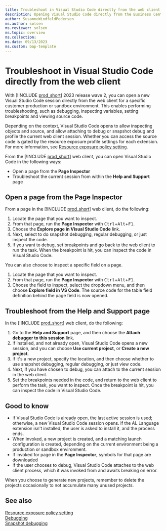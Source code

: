 ```yaml
---
title: Troubleshoot in Visual Studio Code directly from the web client
description: Opening Visual Studio Code directly from the Business Central web client to perform troubleshooting.
author: SusanneWindfeldPedersen
ms.author: solsen
ms.reviewer: solsen
ms.topic: overview
ms.collection: 
ms.date: 09/13/2023
ms.custom: bap-template
---
```


# Troubleshoot in Visual Studio Code directly from the web client

With [!INCLUDE [prod_short](includes/prod_short.md)] 2023 release wave 2, you can open a new Visual Studio Code session directly from the web client for a specific customer production or sandbox environment. This enables performing troubleshooting, such as debugging, inspecting variables, setting breakpoints and viewing source code.

Depending on the context, Visual Studio Code opens to allow inspecting objects and source, and allow attaching to debug or snapshot debug and profile the current web client session. Whether you can access the source code is gated by the resource exposure profile settings for each extension. For more information, see [Resource exposure policy setting](devenv-security-settings-and-ip-protection.md).

From the [!INCLUDE [prod_short](includes/prod_short.md)] web client, you can open Visual Studio Code in the following ways:

- Open a page from the **Page Inspector**
- Troubleshoot the current session from within the **Help and Support** page

## Open a page from the Page Inspector

From a page in the [!INCLUDE [prod_short](includes/prod_short.md)] web client, do the following:

1. Locate the page that you want to inspect.
1. From that page, run the **Page Inspector** with <kbd>Ctrl</kbd>+<kbd>Alt</kbd>+<kbd>F1</kbd>.
1. Choose the **Explore page in Visual Studio Code** link.  
4. Next, select to do snapshot debugging, regular debugging, or just inspect the code. <!-- create new project?-->
1. If you want to debug, set breakpoints and go back to the web client to run the task. When the breakpoint is hit, you can inspect the code in Visual Studio Code.

You can also choose to inspect a specific field on a page.

1. Locate the page that you want to inspect.
1. From that page, run the **Page Inspector** with <kbd>Ctrl</kbd>+<kbd>Alt</kbd>+<kbd>F1</kbd>.
1. Choose the field to inspect, select the dropdown menu, and then choose **Explore field in VS Code**. The source code for the table field definition behind the page field is now opened.

## Troubleshoot from the Help and Support page

In the [!INCLUDE [prod_short](includes/prod_short.md)] web client, do the following:

1. Go to the **Help and Support** page, and then choose the **Attach debugger to this session** link.
1. If installed, and not already open, Visual Studio Code opens a new session, and you can choose **Use current project**, or **Create a new project**.
1. If it's a new project, specify the location, and then choose whether to use snapshot debugging, regular debugging, or just view code.
1. Next, if you have chosen to debug, you can attach to the current session in the web client.
1. Set the breakpoints needed in the code, and return to the web client to perform the task, you want to inspect. Once the breakpoint is hit, you can inspect the code in Visual Studio Code.

## Good to know

- If Visual Studio Code is already open, the last active session is used; otherwise, a new Visual Studio Code session opens. If the AL Language extension isn't installed, the user is asked to install it, and the process ends.
- When invoked, a new project is created, and a matching launch configuration is created, depending on the current environment being a production or sandbox environment.
- If invoked for page in the **Page Inspector**, symbols for that page are downloaded 
- If the user chooses to debug, Visual Studio Code attaches to the web client process, which it was invoked from and awaits breaking on error.

When you choose to generate new projects, remember to delete the projects occasionally to not accumulate many unused projects.

## See also

[Resource exposure policy setting](devenv-security-settings-and-ip-protection.md)  
[Debugging](devenv-debugging.md)  
[Snapshot debugging](devenv-snapshot-debugging.md)